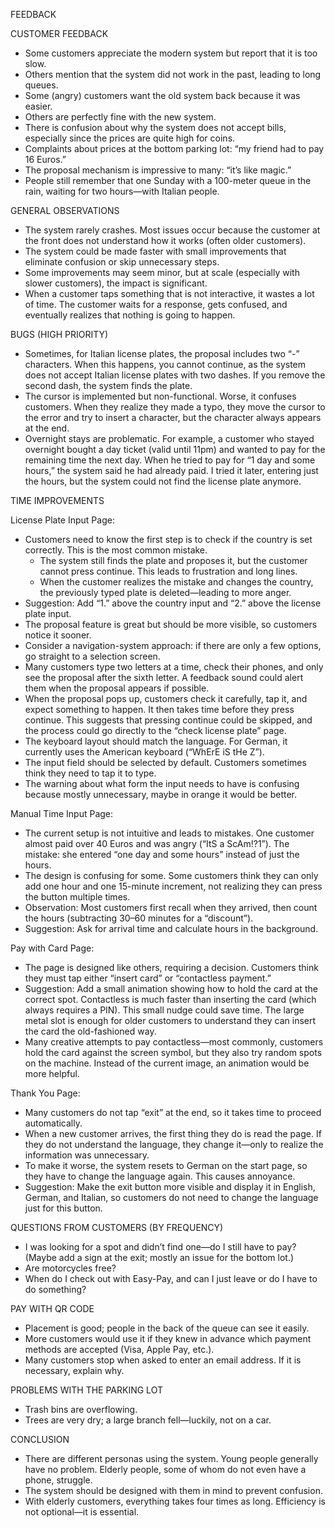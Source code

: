 FEEDBACK



CUSTOMER FEEDBACK

* Some customers appreciate the modern system but report that it is too slow.
* Others mention that the system did not work in the past, leading to long queues.
* Some (angry) customers want the old system back because it was easier.
* Others are perfectly fine with the new system.
* There is confusion about why the system does not accept bills, especially since the prices are quite high for coins.
* Complaints about prices at the bottom parking lot: “my friend had to pay 16 Euros.”
* The proposal mechanism is impressive to many: “it’s like magic.”
* People still remember that one Sunday with a 100-meter queue in the rain, waiting for two hours—with Italian people.


GENERAL OBSERVATIONS

* The system rarely crashes. Most issues occur because the customer at the front does not understand how it works (often older customers).
* The system could be made faster with small improvements that eliminate confusion or skip unnecessary steps.
* Some improvements may seem minor, but at scale (especially with slower customers), the impact is significant.
* When a customer taps something that is not interactive, it wastes a lot of time. The customer waits for a response, gets confused, and eventually realizes that nothing is going to happen.


BUGS (HIGH PRIORITY)

* Sometimes, for Italian license plates, the proposal includes two “-” characters. When this happens, you cannot continue, as the system does not accept Italian license plates with two dashes. If you remove the second dash, the system finds the plate.
* The cursor is implemented but non-functional. Worse, it confuses customers. When they realize they made a typo, they move the cursor to the error and try to insert a character, but the character always appears at the end.
* Overnight stays are problematic. For example, a customer who stayed overnight bought a day ticket (valid until 11pm) and wanted to pay for the remaining time the next day. When he tried to pay for “1 day and some hours,” the system said he had already paid. I tried it later, entering just the hours, but the system could not find the license plate anymore.


TIME IMPROVEMENTS

License Plate Input Page:
* Customers need to know the first step is to check if the country is set correctly. This is the most common mistake.
    * The system still finds the plate and proposes it, but the customer cannot press continue. This leads to frustration and long lines.
    * When the customer realizes the mistake and changes the country, the previously typed plate is deleted—leading to more anger.
* Suggestion: Add “1.” above the country input and “2.” above the license plate input.
* The proposal feature is great but should be more visible, so customers notice it sooner.
* Consider a navigation-system approach: if there are only a few options, go straight to a selection screen.
* Many customers type two letters at a time, check their phones, and only see the proposal after the sixth letter. A feedback sound could alert them when the proposal appears if possible.
* When the proposal pops up, customers check it carefully, tap it, and expect something to happen. It then takes time before they press continue. This suggests that pressing continue could be skipped, and the process could go directly to the “check license plate” page.
* The keyboard layout should match the language. For German, it currently uses the American keyboard (“WhErE iS tHe Z”).
* The input field should be selected by default. Customers sometimes think they need to tap it to type.
* The warning about what form the input needs to have is confusing because mostly unnecessary, maybe in orange it would be better.

Manual Time Input Page:
* The current setup is not intuitive and leads to mistakes. One customer almost paid over 40 Euros and was angry (“ItS a ScAm!?1”). The mistake: she entered “one day and some hours” instead of just the hours.
* The design is confusing for some. Some customers think they can only add one hour and one 15-minute increment, not realizing they can press the button multiple times.
* Observation: Most customers first recall when they arrived, then count the hours (subtracting 30–60 minutes for a “discount”).
* Suggestion: Ask for arrival time and calculate hours in the background.

Pay with Card Page:
* The page is designed like others, requiring a decision. Customers think they must tap either “insert card” or “contactless payment.”
* Suggestion: Add a small animation showing how to hold the card at the correct spot. Contactless is much faster than inserting the card (which always requires a PIN). This small nudge could save time. The large metal slot is enough for older customers to understand they can insert the card the old-fashioned way.
* Many creative attempts to pay contactless—most commonly, customers hold the card against the screen symbol, but they also try random spots on the machine. Instead of the current image, an animation would be more helpful.

Thank You Page:
* Many customers do not tap “exit” at the end, so it takes time to proceed automatically.
* When a new customer arrives, the first thing they do is read the page. If they do not understand the language, they change it—only to realize the information was unnecessary.
* To make it worse, the system resets to German on the start page, so they have to change the language again. This causes annoyance.
* Suggestion: Make the exit button more visible and display it in English, German, and Italian, so customers do not need to change the language just for this button.


QUESTIONS FROM CUSTOMERS (BY FREQUENCY)

* I was looking for a spot and didn’t find one—do I still have to pay? (Maybe add a sign at the exit; mostly an issue for the bottom lot.)
* Are motorcycles free?
* When do I check out with Easy-Pay, and can I just leave or do I have to do something?


PAY WITH QR CODE

* Placement is good; people in the back of the queue can see it easily.
* More customers would use it if they knew in advance which payment methods are accepted (Visa, Apple Pay, etc.).
* Many customers stop when asked to enter an email address. If it is necessary, explain why.


PROBLEMS WITH THE PARKING LOT

* Trash bins are overflowing.
* Trees are very dry; a large branch fell—luckily, not on a car.


CONCLUSION

* There are different personas using the system. Young people generally have no problem. Elderly people, some of whom do not even have a phone, struggle.
* The system should be designed with them in mind to prevent confusion.
* With elderly customers, everything takes four times as long. Efficiency is not optional—it is essential.
